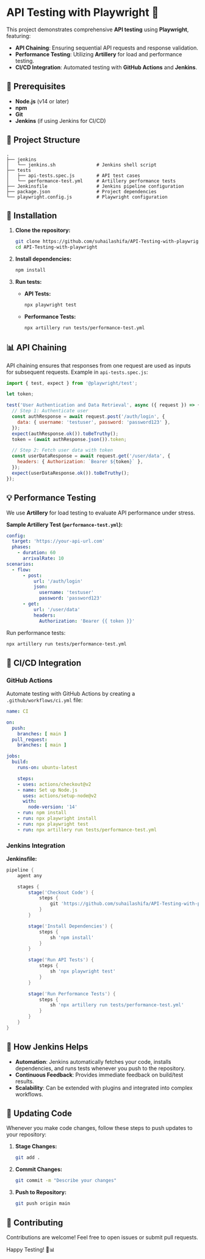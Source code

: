 # API Testing with Playwright 🚀

This project demonstrates comprehensive **API testing** using **Playwright**, featuring:

- **API Chaining**: Ensuring sequential API requests and response validation.
- **Performance Testing**: Utilizing **Artillery** for load and performance testing.
- **CI/CD Integration**: Automated testing with **GitHub Actions** and **Jenkins**.

## 🔧 Prerequisites

- **Node.js** (v14 or later)
- **npm**
- **Git**
- **Jenkins** (if using Jenkins for CI/CD)

## 📂 Project Structure

```plaintext
.
├── jenkins
│   └── jenkins.sh               # Jenkins shell script
├── tests
│   ├── api-tests.spec.js        # API test cases
│   └── performance-test.yml     # Artillery performance tests
├── Jenkinsfile                  # Jenkins pipeline configuration
├── package.json                 # Project dependencies
└── playwright.config.js         # Playwright configuration
```

## 🔄 Installation

1. **Clone the repository:**

   ```bash
   git clone https://github.com/suhailashifa/API-Testing-with-playwright.git
   cd API-Testing-with-playwright
   ```

2. **Install dependencies:**

   ```bash
   npm install
   ```

3. **Run tests:**

   - **API Tests:**
     ```bash
     npx playwright test
     ```
   - **Performance Tests:**
     ```bash
     npx artillery run tests/performance-test.yml
     ```

## 📊 API Chaining

API chaining ensures that responses from one request are used as inputs for subsequent requests. Example in `api-tests.spec.js`:

```javascript
import { test, expect } from '@playwright/test';

let token;

test('User Authentication and Data Retrieval', async ({ request }) => {
  // Step 1: Authenticate user
  const authResponse = await request.post('/auth/login', {
    data: { username: 'testuser', password: 'password123' },
  });
  expect(authResponse.ok()).toBeTruthy();
  token = (await authResponse.json()).token;

  // Step 2: Fetch user data with token
  const userDataResponse = await request.get('/user/data', {
    headers: { Authorization: `Bearer ${token}` },
  });
  expect(userDataResponse.ok()).toBeTruthy();
});
```

## 💡 Performance Testing

We use **Artillery** for load testing to evaluate API performance under stress.

**Sample Artillery Test (`performance-test.yml`):**

```yaml
config:
  target: 'https://your-api-url.com'
  phases:
    - duration: 60
      arrivalRate: 10
scenarios:
  - flow:
      - post:
          url: '/auth/login'
          json:
            username: 'testuser'
            password: 'password123'
      - get:
          url: '/user/data'
          headers:
            Authorization: 'Bearer {{ token }}'
```

Run performance tests:

```bash
npx artillery run tests/performance-test.yml
```

## 🚀 CI/CD Integration

### GitHub Actions

Automate testing with GitHub Actions by creating a `.github/workflows/ci.yml` file:

```yaml
name: CI

on:
  push:
    branches: [ main ]
  pull_request:
    branches: [ main ]

jobs:
  build:
    runs-on: ubuntu-latest

    steps:
    - uses: actions/checkout@v2
    - name: Set up Node.js
      uses: actions/setup-node@v2
      with:
        node-version: '14'
    - run: npm install
    - run: npx playwright install
    - run: npx playwright test
    - run: npx artillery run tests/performance-test.yml
```

### Jenkins Integration

**Jenkinsfile:**

```groovy
pipeline {
    agent any

    stages {
        stage('Checkout Code') {
            steps {
                git 'https://github.com/suhailashifa/API-Testing-with-playwright'
            }
        }

        stage('Install Dependencies') {
            steps {
                sh 'npm install'
            }
        }

        stage('Run API Tests') {
            steps {
                sh 'npx playwright test'
            }
        }

        stage('Run Performance Tests') {
            steps {
                sh 'npx artillery run tests/performance-test.yml'
            }
        }
    }
}
```

## 🚀 How Jenkins Helps

- **Automation**: Jenkins automatically fetches your code, installs dependencies, and runs tests whenever you push to the repository.
- **Continuous Feedback**: Provides immediate feedback on build/test results.
- **Scalability**: Can be extended with plugins and integrated into complex workflows.

## 📅 Updating Code

Whenever you make code changes, follow these steps to push updates to your repository:

1. **Stage Changes:**
   ```bash
   git add .
   ```
2. **Commit Changes:**
   ```bash
   git commit -m "Describe your changes"
   ```
3. **Push to Repository:**
   ```bash
   git push origin main
   ```

## 🌟 Contributing

Contributions are welcome! Feel free to open issues or submit pull requests.


Happy Testing! 🚀📊


